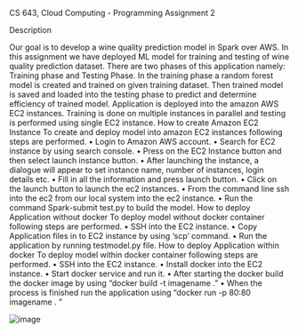 CS 643, Cloud Computing - Programming Assignment 2

Description

Our goal is to develop a wine quality prediction model in Spark over AWS.  In this assignment we have deployed ML model for training and testing of wine quality prediction dataset. There are two phases of this application namely: Training phase and Testing Phase. In the training phase a random forest model is created and trained on given training dataset. Then trained model is saved and loaded into the testing phase to predict and determine efficiency of trained model. Application is deployed into the amazon AWS EC2 instances. Training is done on multiple instances in parallel and testing is performed using single EC2 instance.
How to create Amazon EC2 Instance
To create and deploy model into amazon EC2 instances following steps are performed.
•	Login to Amazon AWS account.
•	Search for EC2 instance by using search console.
•	Press on the EC2 Instance button and then select launch instance button. 
•	After launching the instance, a dialogue will appear to set instance name, number of instances, login details etc.
•	Fill in all the information and press launch button.
•	Click on the launch button to launch the ec2 instances.
•	 From the command line ssh into the ec2 from our local system into the ec2 instance. 
•	Run the command Spark-submit test.py to build the model.
How to deploy Application without docker
To deploy model without docker container following steps are performed.
•	SSH into the EC2 instance.
•	Copy Application files in to EC2 instance by using ‘scp’ command.
•	Run the application by running testmodel.py file.
How to deploy Application within docker
To deploy model within docker container following steps are performed.
•	SSH into the EC2 instance.
•	Install docker into the EC2 instance.
•	Start docker service and run it.
•	After starting the docker build the docker image by using “docker build -t imagename .”
•	When the process is finished run the application using “docker run -p 80:80 imagename . ”


![image](https://user-images.githubusercontent.com/108843070/184054112-617f9fa9-eaab-4447-afff-69dd8b8136e6.png)
